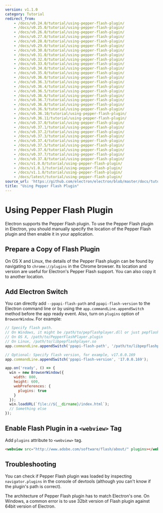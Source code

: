 ```yaml
---
version: v1.1.0
category: Tutorial
redirect_from:
    - /docs/v0.24.0/tutorial/using-pepper-flash-plugin/
    - /docs/v0.25.0/tutorial/using-pepper-flash-plugin/
    - /docs/v0.26.0/tutorial/using-pepper-flash-plugin/
    - /docs/v0.27.0/tutorial/using-pepper-flash-plugin/
    - /docs/v0.28.0/tutorial/using-pepper-flash-plugin/
    - /docs/v0.29.0/tutorial/using-pepper-flash-plugin/
    - /docs/v0.30.0/tutorial/using-pepper-flash-plugin/
    - /docs/v0.31.0/tutorial/using-pepper-flash-plugin/
    - /docs/v0.32.0/tutorial/using-pepper-flash-plugin/
    - /docs/v0.33.0/tutorial/using-pepper-flash-plugin/
    - /docs/v0.34.0/tutorial/using-pepper-flash-plugin/
    - /docs/v0.35.0/tutorial/using-pepper-flash-plugin/
    - /docs/v0.36.0/tutorial/using-pepper-flash-plugin/
    - /docs/v0.36.3/tutorial/using-pepper-flash-plugin/
    - /docs/v0.36.4/tutorial/using-pepper-flash-plugin/
    - /docs/v0.36.5/tutorial/using-pepper-flash-plugin/
    - /docs/v0.36.6/tutorial/using-pepper-flash-plugin/
    - /docs/v0.36.7/tutorial/using-pepper-flash-plugin/
    - /docs/v0.36.8/tutorial/using-pepper-flash-plugin/
    - /docs/v0.36.9/tutorial/using-pepper-flash-plugin/
    - /docs/v0.36.10/tutorial/using-pepper-flash-plugin/
    - /docs/v0.36.11/tutorial/using-pepper-flash-plugin/
    - /docs/v0.37.0/tutorial/using-pepper-flash-plugin/
    - /docs/v0.37.1/tutorial/using-pepper-flash-plugin/
    - /docs/v0.37.2/tutorial/using-pepper-flash-plugin/
    - /docs/v0.37.3/tutorial/using-pepper-flash-plugin/
    - /docs/v0.37.4/tutorial/using-pepper-flash-plugin/
    - /docs/v0.37.5/tutorial/using-pepper-flash-plugin/
    - /docs/v0.37.6/tutorial/using-pepper-flash-plugin/
    - /docs/v0.37.7/tutorial/using-pepper-flash-plugin/
    - /docs/v0.37.8/tutorial/using-pepper-flash-plugin/
    - /docs/v1.0.0/tutorial/using-pepper-flash-plugin/
    - /docs/v1.0.1/tutorial/using-pepper-flash-plugin/
    - /docs/v1.1.0/tutorial/using-pepper-flash-plugin/
    - /docs/latest/tutorial/using-pepper-flash-plugin/
source_url: 'https://github.com/electron/electron/blob/master/docs/tutorial/using-pepper-flash-plugin.md'
title: "Using Pepper Flash Plugin"
---
```


# Using Pepper Flash Plugin

Electron supports the Pepper Flash plugin. To use the Pepper Flash plugin in
Electron, you should manually specify the location of the Pepper Flash plugin
and then enable it in your application.

## Prepare a Copy of Flash Plugin

On OS X and Linux, the details of the Pepper Flash plugin can be found by
navigating to `chrome://plugins` in the Chrome browser. Its location and version
are useful for Electron's Pepper Flash support. You can also copy it to another
location.

## Add Electron Switch

You can directly add `--ppapi-flash-path` and `ppapi-flash-version` to the
Electron command line or by using the `app.commandLine.appendSwitch` method
before the app ready event. Also, turn on `plugins` option of `BrowserWindow`.
For example:

```javascript
// Specify flash path.
// On Windows, it might be /path/to/pepflashplayer.dll or just pepflashplayer.dll if it resides main.js
// On OS X, /path/to/PepperFlashPlayer.plugin
// On Linux, /path/to/libpepflashplayer.so
app.commandLine.appendSwitch('ppapi-flash-path', '/path/to/libpepflashplayer.so');

// Optional: Specify flash version, for example, v17.0.0.169
app.commandLine.appendSwitch('ppapi-flash-version', '17.0.0.169');

app.on('ready', () => {
  win = new BrowserWindow({
    width: 800,
    height: 600,
    webPreferences: {
      plugins: true
    }
  });
  win.loadURL(`file://${__dirname}/index.html`);
  // Something else
});
```

## Enable Flash Plugin in a `<webview>` Tag

Add `plugins` attribute to `<webview>` tag.

```html
<webview src="http://www.adobe.com/software/flash/about/" plugins></webview>
```

## Troubleshooting

You can check if Pepper Flash plugin was loaded by inspecting
`navigator.plugins` in the console of devtools (although you can't know if the
plugin's path is correct).

The architecture of Pepper Flash plugin has to match Electron's one. On Windows,
a common error is to use 32bit version of Flash plugin against 64bit version of
Electron.
